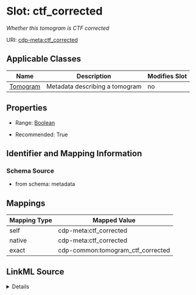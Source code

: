 

# Slot: ctf_corrected


_Whether this tomogram is CTF corrected_



URI: [cdp-meta:ctf_corrected](metadatactf_corrected)



<!-- no inheritance hierarchy -->





## Applicable Classes

| Name | Description | Modifies Slot |
| --- | --- | --- |
| [Tomogram](Tomogram.md) | Metadata describing a tomogram |  no  |







## Properties

* Range: [Boolean](Boolean.md)

* Recommended: True





## Identifier and Mapping Information







### Schema Source


* from schema: metadata




## Mappings

| Mapping Type | Mapped Value |
| ---  | ---  |
| self | cdp-meta:ctf_corrected |
| native | cdp-meta:ctf_corrected |
| exact | cdp-common:tomogram_ctf_corrected |




## LinkML Source

<details>
```yaml
name: ctf_corrected
description: Whether this tomogram is CTF corrected
from_schema: metadata
exact_mappings:
- cdp-common:tomogram_ctf_corrected
rank: 1000
alias: ctf_corrected
owner: Tomogram
domain_of:
- Tomogram
range: boolean
recommended: true
inlined: true
inlined_as_list: true

```
</details>
